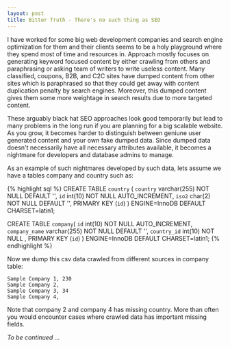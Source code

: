 ```yaml
---
layout: post
title: Bitter Truth - There's no such thing as SEO
---
```


I have worked for some big web development companies and search engine optimization for them and their clients seems to be a holy playground where they spend most of time and resources in. Approach mostly focuses on generating keyword focused content by either crawling from others and paraphrasing or asking team of writers to write useless content. Many classified, coupons, B2B, and C2C sites have dumped content from other sites which is paraphrased so that they could get away with content duplication penalty by search engines. Moreover, this dumped content gives them some more weightage in search results due to more targeted content.

These arguably black hat SEO approaches look good temporarily but lead to many problems in the long run if you are planning for a big scalable website. As you grow, it becomes harder to distinguish between geniune user generated content and your own fake dumped data. Since dumped data doesn't necessarily have all necessary attributes available, it becomes a nightmare for developers and database admins to manage.

As an example of such nightmares developed by such data, lets assume we have a tables company and country such as:

{% highlight sql %}
CREATE TABLE `country` (
  `country` varchar(255) NOT NULL DEFAULT '',
  `id` int(10) NOT NULL AUTO_INCREMENT,
  `iso2` char(2) NOT NULL DEFAULT '',
  PRIMARY KEY (`id`)
) ENGINE=InnoDB DEFAULT CHARSET=latin1;

CREATE TABLE `company`(
	`id` int(10) NOT NULL AUTO_INCREMENT,
	`company_name` varchar(255) NOT NULL DEFAULT '',
	`country_id` int(10) NOT NULL ,
	PRIMARY KEY (`id`)
)  ENGINE=InnoDB DEFAULT CHARSET=latin1;
{% endhighlight %}

Now we dump this csv data crawled from different sources in company table:

```
Sample Company 1, 230
Sample Company 2,
Sample Company 3, 34
Sample Company 4,
```

Note that company 2 and company 4 has missing country. More than often you would encounter cases where crawled data has important missing fields.

 *To be continued ...*
